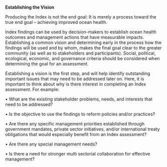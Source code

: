 **Establishing the Vision**

Producing the Index is not the end goal: It is merely a process toward the true end goal – achieving improved ocean health.

Index findings can be used by decision-makers to establish ocean health outcomes and management actions that have measurable impacts. Establishing a common vision and determining early in the process how the findings will be used and by whom, makes the final goal clear to the greater community (as well as to stakeholders and participants). Social, political, ecological, economic, and governance criteria should be considered when determining the goal for an assessment.

Establishing a vision is the first step, and will help identify outstanding important issues that may need to be addressed later on. Here, it is important to think about why is there interest in completing an Index assessment. For example:

•	What are the existing stakeholder problems, needs, and interests that need to be addressed?

•	Is the objective to use the findings to reform policies and/or practices?

•	Are there any specific management priorities established through government mandates, private sector initiatives, and/or international treaty obligations that would especially benefit from an Index assessment?

•	Are there any special management needs?

•	Is there a need for stronger multi sectorial collaboration for effective management?

